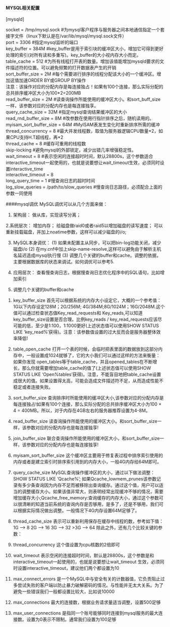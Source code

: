 #### MYSQL相关配置

[mysqld]

socket = /tmp/mysql.sock    #为mysql客户程序与服务器之间本地通信指定一个套接字文件（linux下默认是在/var/lib/mysql/mysql.sock文件）  
port = 3306    #指定mysql监听的端口  
key_buffer = 384M    #key_buffer是用于索引块的缓冲区大小，增加它可得到更好处理的索引(对所有读和多重写)。key_buffer的大小视内存大小而定。   
table_cache = 512   #为所有线程打开表的数量。增加该值能增加mysqld要求的文件描述符的位置。可以避免频繁的打开数据表产生的开销  
sort_buffer_size = 2M    #每个需要进行排序的线程分配该大小的一个缓冲区。增加这值加速ORDER BY或GROUP BY操作      
     注意：该操作对应的分配内存是每连接独占！如果有100个连接，那么实际分配的总共排序缓冲区大小为100*2=200MB   
read_buffer_size = 2M    #读查询操作所能使用的缓冲区大小。和sort_buff_size一样，该参数对应的分配内存也是每连接独享。   
query_cache_size = 32M   #指定mysql查询结果缓冲区的大小   
read_rnd_buffer_size = 8M  #改参数在使用行指针排序之后，随机读用的。   
myisam_sort_buffer_size = 64M #MyISAM表发生变化时重新排序所需的缓冲   
thread_concurrency = 8  #最大并发线程数，取值为服务器逻辑CPU数量\*2，如果CPU支持H.T超线程，再\*2   
thread_cache = 8  #缓存可重用的线程数    
skip-locking    #避免mysql的外部锁定，减少出错几率增强稳定性。   
wait_timeout = 8   #表示空闲的连接超时时间，默认28800s，这个参数适合interactive_timeout一起使用的，也就是说要想让wait_timeout生效，必须同时设置interactive_time   
interactive_timeout = 8   
long_query_time = 1  #慢查询日志的超时时间    
log_slow_queries = /path/to/slow_queries  #慢查询日志路径，必须配合上面的参数一同使用    


####mysql调优
MySQL调优可以从几个方面来做：
1. 架构层：
做从库，实现读写分离；

2.系统层次：
增加内存；
给磁盘做raid0或者raid5以增加磁盘的读写速度；
可以重新挂载磁盘，并加上noatime参数，这样可以减少磁盘的i/o;

3. MySQL本身调优：
(1) 如果未配置主从同步，可以把bin-log功能关闭，减少磁盘i/o
(2) 在my.cnf中加上skip-name-resolve,这样可以避免由于解析主机名延迟造成mysql执行慢
(3) 调整几个关键的buffer和cache。调整的依据，主要根据数据库的状态来调试。如何调优可以参考5.

4. 应用层次：
查看慢查询日志，根据慢查询日志优化程序中的SQL语句，比如增加索引

5. 调整几个关键的buffer和cache
1) key_buffer_size  首先可以根据系统的内存大小设定它，大概的一个参考值：1G以下内存设定128M；2G/256M; 4G/384M;8G/1024M；16G/2048M.这个值可以通过检查状态值Key_read_requests和 Key_reads,可以知道key_buffer_size设置是否合理。比例key_reads / key_read_requests应该尽可能的低，至少是1:100，1:1000更好(上述状态值可以使用SHOW STATUS LIKE ‘key_read%’获得)。注意：该参数值设置的过大反而会是服务器整体效率降低!

2) table_open_cache 打开一个表的时候，会临时把表里面的数据放到这部分内存中，一般设置成1024就够了，它的大小我们可以通过这样的方法来衡量： 如果你发现 open_tables等于table_cache，并且opened_tables在不断增长，那么你就需要增加table_cache的值了(上述状态值可以使用SHOW STATUS LIKE ‘Open%tables’获得)。注意，不能盲目地把table_cache设置成很大的值。如果设置得太高，可能会造成文件描述符不足，从而造成性能不稳定或者连接失败。

3) sort_buffer_size 查询排序时所能使用的缓冲区大小,该参数对应的分配内存是每连接独占!如果有100个连接，那么实际分配的总共排序缓冲区大小为100 × 4 = 400MB。所以，对于内存在4GB左右的服务器推荐设置为4-8M。

4) read_buffer_size 读查询操作所能使用的缓冲区大小。和sort_buffer_size一样，该参数对应的分配内存也是每连接独享!

5) join_buffer_size 联合查询操作所能使用的缓冲区大小，和sort_buffer_size一样，该参数对应的分配内存也是每连接独享!

6) myisam_sort_buffer_size 这个缓冲区主要用于修复表过程中排序索引使用的内存或者是建立索引时排序索引用到的内存大小，一般4G内存给64M即可。

7) query_cache_size MySQL查询操作缓冲区的大小，通过以下做法调整：SHOW STATUS LIKE ‘Qcache%’; 如果Qcache_lowmem_prunes该参数记录有多少条查询因为内存不足而被移除出查询缓存。通过这个值，用户可以适当的调整缓存大小。如果该值非常大，则表明经常出现缓冲不够的情况，需要增加缓存大小;Qcache_free_memory:查询缓存的内存大小，通过这个参数可以很清晰的知道当前系统的查询内存是否够用，是多了，还是不够用，我们可以根据实际情况做出调整。一般情况下4G内存设置64M足够了。

8) thread_cache_size 表示可以重新利用保存在缓存中线程的数，参考如下值：1G  —> 8 2G  —> 16 3G  —> 32  >3G  —> 64
除此之外，还有几个比较关键的参数：

9) thread_concurrency 这个值设置为cpu核数的2倍即可

10) wait_timeout 表示空闲的连接超时时间，默认是28800s，这个参数是和interactive_timeout一起使用的，也就是说要想让wait_timeout 生效，必须同时设置interactive_timeout，建议他们两个都设置为10

11) max_connect_errors 是一个MySQL中与安全有关的计数器值，它负责阻止过多尝试失败的客户端以防止暴力破解密码的情况。与性能并无太大关系。为了避免一些错误我们一般都设置比较大，比如说10000

12) max_connections 最大的连接数，根据业务请求量适当调整，设置500足够

13) max_user_connections 是指同一个账号能够同时连接到mysql服务的最大连接数。设置为0表示不限制。通常我们设置为100足够 
